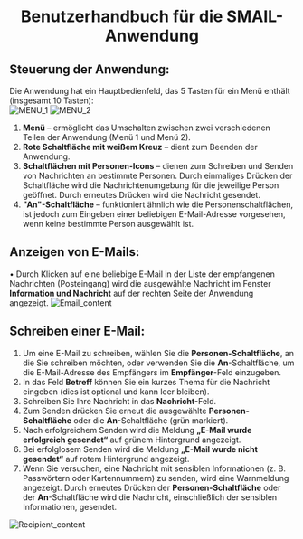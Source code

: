 # <p align="center">Benutzerhandbuch für die SMAIL-Anwendung</p>
## Steuerung der Anwendung:
Die Anwendung hat ein Hauptbedienfeld, das 5 Tasten für ein Menü enthält (insgesamt 10 Tasten):  
![MENU_1](https://github.com/Marxs31/testing-sos/blob/cc4775e96a10d8273feac5364e4163d0cb4f7499/screens/menu1_bar.png)
![MENU_2](https://github.com/Marxs31/testing-sos/blob/cc4775e96a10d8273feac5364e4163d0cb4f7499/screens/menu2_bar.png)

1. **Menü** – ermöglicht das Umschalten zwischen zwei verschiedenen Teilen der Anwendung (Menü 1 und Menü 2).
2. **Rote Schaltfläche mit weißem Kreuz** – dient zum Beenden der Anwendung.
3. **Schaltflächen mit Personen-Icons** – dienen zum Schreiben und Senden von Nachrichten an bestimmte Personen. Durch einmaliges Drücken der Schaltfläche wird die Nachrichtenumgebung für die jeweilige Person geöffnet. Durch erneutes Drücken wird die Nachricht gesendet.
4. **"An"-Schaltfläche** – funktioniert ähnlich wie die Personenschaltflächen, ist jedoch zum Eingeben einer beliebigen E-Mail-Adresse vorgesehen, wenn keine bestimmte Person ausgewählt ist.

## Anzeigen von E-Mails:
• Durch Klicken auf eine beliebige E-Mail in der Liste der empfangenen Nachrichten (Posteingang) wird die ausgewählte Nachricht im Fenster **Information und Nachricht** auf der rechten Seite der Anwendung angezeigt.
![Email_content](https://github.com/Marxs31/testing-sos/blob/cc4775e96a10d8273feac5364e4163d0cb4f7499/screens/email_content.png)

## Schreiben einer E-Mail:
1. Um eine E-Mail zu schreiben, wählen Sie die **Personen-Schaltfläche**, an die Sie schreiben möchten, oder verwenden Sie die **An**-Schaltfläche, um die E-Mail-Adresse des Empfängers im **Empfänger**-Feld einzugeben.
2. In das Feld **Betreff** können Sie ein kurzes Thema für die Nachricht eingeben (dies ist optional und kann leer bleiben).
3. Schreiben Sie Ihre Nachricht in das **Nachricht**-Feld.
4. Zum Senden drücken Sie erneut die ausgewählte **Personen-Schaltfläche** oder die **An**-Schaltfläche (grün markiert).
5. Nach erfolgreichem Senden wird die Meldung **„E-Mail wurde erfolgreich gesendet“** auf grünem Hintergrund angezeigt.
6. Bei erfolglosem Senden wird die Meldung **„E-Mail wurde nicht gesendet“** auf rotem Hintergrund angezeigt.
7. Wenn Sie versuchen, eine Nachricht mit sensiblen Informationen (z. B. Passwörtern oder Kartennummern) zu senden, wird eine Warnmeldung angezeigt. Durch erneutes Drücken der **Personen-Schaltfläche** oder der **An**-Schaltfläche wird die Nachricht, einschließlich der sensiblen Informationen, gesendet.

![Recipient_content](https://github.com/Marxs31/testing-sos/blob/cc4775e96a10d8273feac5364e4163d0cb4f7499/screens/recipient_content.png)
